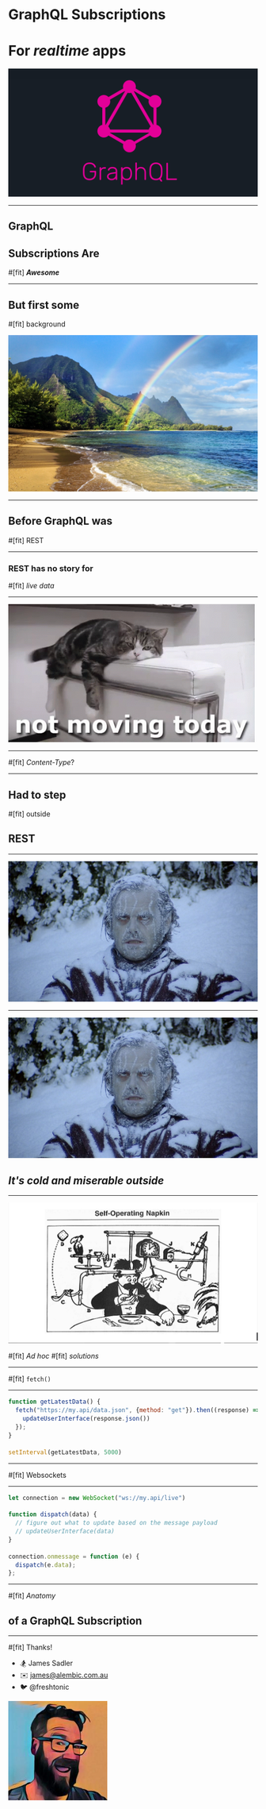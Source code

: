 # GraphQL Subscriptions

# For _**realtime**_ apps

![left filtered](graphql-logo.png)


---


## GraphQL
## Subscriptions Are
#[fit] _**Awesome**_

---

## But first some
#[fit] background

![filtered](rainbow.jpg)

---

## Before GraphQL was
#[fit] REST

---

### REST has no story for
#[fit] *live data*

---

![fit](not-moving.gif)

---

#[fit] *Content-Type*?

---

## Had to step
#[fit] outside
## REST

---

![filtered fit](cold.jpg)

---

![filtered fit](cold.jpg)

## *It's cold and miserable outside*

---

![filtered right](rube.jpg)

#[fit] _Ad hoc_
#[fit] _solutions_

---

#[fit] `fetch()`

---

```javascript
function getLatestData() {
  fetch("https://my.api/data.json", {method: "get"}).then((response) => {
    updateUserInterface(response.json())
  });
}

setInterval(getLatestData, 5000)
```
---

#[fit] Websockets

---

```javascript
let connection = new WebSocket("ws://my.api/live")

function dispatch(data) {
  // figure out what to update based on the message payload
  // updateUserInterface(data)
}

connection.onmessage = function (e) {
  dispatch(e.data);
};
```

---

#[fit] *Anatomy*
## of a GraphQL Subscription

---

#[fit] Thanks!

- 🏂 James Sadler
- ✉️  james@alembic.com.au
- 🐦 @freshtonic

![right filtered](james-account-photo.jpeg)

